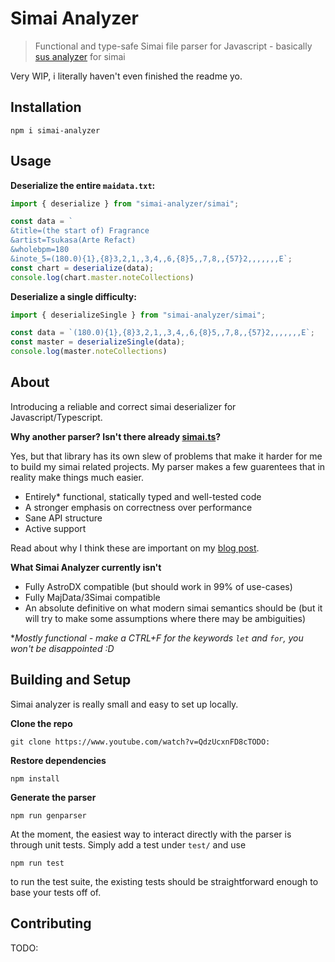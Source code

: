 # Simai Analyzer

>Functional and type-safe Simai file parser for Javascript - basically [sus analyzer](https://www.npmjs.com/package/sus-analyzer) for simai

Very WIP, i literally haven't even finished the readme yo.

## Installation

```
npm i simai-analyzer
```

## Usage

**Deserialize the entire `maidata.txt`:**
```ts
import { deserialize } from "simai-analyzer/simai";

const data = `
&title=(the start of) Fragrance
&artist=Tsukasa(Arte Refact)
&wholebpm=180
&inote_5=(180.0){1},{8}3,2,1,,3,4,,6,{8}5,,7,8,,{57}2,,,,,,,E`;
const chart = deserialize(data);
console.log(chart.master.noteCollections)
```

**Deserialize a single difficulty:**
```ts
import { deserializeSingle } from "simai-analyzer/simai";

const data = `(180.0){1},{8}3,2,1,,3,4,,6,{8}5,,7,8,,{57}2,,,,,,,E`;
const master = deserializeSingle(data);
console.log(master.noteCollections)
```

## About

Introducing a reliable and correct simai deserializer for 
Javascript/Typescript.

**Why another parser? Isn't there already [simai.ts](https://www.youtube.com/watch?v=QdzUcxnFD8c)?**

Yes, but that library has its own slew of problems that make it harder for me to
build my simai related projects. My parser makes a few guarentees that 
in reality make things much easier.

- Entirely\* functional, statically typed and well-tested code 
- A stronger emphasis on correctness over performance
- Sane API structure 
- Active support

Read about why I think these are important on my [blog post](https://www.youtube.com/watch?v=QdzUcxnFD8c).

**What Simai Analyzer currently isn't**

- Fully AstroDX compatible (but should work in 99% of use-cases)
- Fully MajData/3Simai compatible
- An absolute definitive on what modern simai semantics should be (but it will try to make some
assumptions where there may be ambiguities)

\**Mostly functional - make a CTRL+F for the keywords `let` and `for`, you won't be disappointed :D*

## Building and Setup

Simai analyzer is really small and easy to set up locally.

**Clone the repo**

```
git clone https://www.youtube.com/watch?v=QdzUcxnFD8cTODO:
```

**Restore dependencies**

```
npm install
```

**Generate the parser**

```
npm run genparser
```

At the moment, the easiest way to interact directly with the parser
is through unit tests. Simply add a test under `test/` and use

```
npm run test
```

to run the test suite, the existing tests should be 
straightforward enough to base your tests off of.

## Contributing

TODO:

